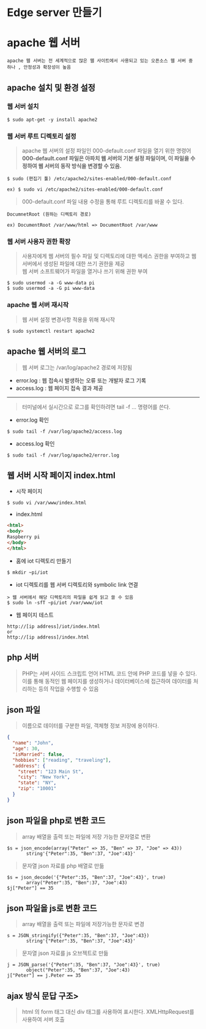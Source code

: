 Edge server 만들기
======

apache 웹 서버
======
```
apache 웹 서버는 전 세계적으로 많은 웹 사이트에서 사용되고 있는 오픈소스 웹 서버 중 하나 , 안정성과 확장성이 높음
```

apache 설치 및 환경 설정
----
### 웹 서버 설치
```
$ sudo apt-get -y install apache2
``` 
### 웹 서버 루트 디렉토리 설정
> apache 웹 서버의 설정 파일인 000-default.conf 파일을 열기 위한 명령어      
> **000-default.conf 파일은 아파치 웹 서버의 기본 설정 파일이며, 이 파일을 수정하여 웹 서버의 동작 방식을 변경할 수 있음.**
```
$ sudo (편집기 툴) /etc/apache2/sites-enabled/000-default.conf

ex) $ sudo vi /etc/apache2/sites-enabled/000-default.conf
``` 


> 000-default.conf 파일 내용 수정을 통해 루트 디렉토리를 바꿀 수 있다.
```
DocumnetRoot (원하는 디렉토리 경로)

ex) DocumentRoot /var/www/html => DocumentRoot /var/www 
```

### 웹 서버 사용자 권한 확장
> 사용자에게 웹 서버의 필수 파일 및 디렉토리에 대한 액세스 권한을 부여하고 웹 서버에서 생성된 파일에 대한 쓰기 권한을 제공        
> 웹 서버 소프트웨어가 파일을 열거나 쓰기 위해 권한 부여
```
$ sudo usermod -a -G www-data pi
$ sudo usermod -a -G pi www-data 
```

### apache 웹 서버 재시작
> 웹 서버 설정 변경사항 적용을 위해 재시작
```
$ sudo systemctl restart apache2
```

## apache 웹 서버의 로그
> 웹 서버 로그는 /var/log/apache2 경로에 저장됨      
* error.log  : 웹 접속시 발생하는 오류 또는 개발자 로그 기록     
* access.log : 웹 페이지 접속 결과 제공
       
--------
> 터미널에서 실시간으로 로그를 확인하려면 tail -f ... 명령어를 쓴다.
* error.log 확인
```
$ sudo tail -f /var/log/apache2/access.log
```
* access.log 확인
```
$ sudo tail -f /var/log/apache2/error.log
```

## 웹 서버 시작 페이지 index.html
* 시작 페이지 
```
$ sudo vi /var/www/index.html
```
* index.html
```html
<html>
<body>
Raspberry pi
</body>
</html>
```
* 홈에 iot 디렉토리 만들기
```
$ mkdir ~pi/iot
```
* iot 디렉토리를 웹 서버 디렉토리와 symbolic link 연결

```
> 웹 서버에서 해당 디렉토리의 파일을 쉽게 읽고 쓸 수 있음
$ sudo ln -sfT ~pi/iot /var/www/iot
```

* 웹 페이지 테스트
```
http://[ip address]/iot/index.html
or
http://[ip address]/index.html
```
## php 서버
>PHP는 서버 사이드 스크립트 언어 
>HTML 코드 안에 PHP 코드를 넣을 수 있다. 이를 통해 동적인 웹 페이지를 생성하거나 데이터베이스에 접근하여 데이터를 처리하는 등의 작업을 수행할 수 있음

## json 파일
> 이름으로 데이터를 구분한 파일, 객체형 정보 저장에 용이하다.     
```json
{
  "name": "John",
  "age": 30,
  "isMarried": false,
  "hobbies": ["reading", "traveling"],
  "address": {
    "street": "123 Main St",
    "city": "New York",
    "state": "NY",
    "zip": "10001"
  }
}
```
## json 파일을 php로 변환 코드
> array 배열을 출력 또는 파일에 저장 가능한 문자열로 변환
```
$s = json_encode(array("Peter" => 35, "Ben" => 37, "Joe" => 43))
       string'{"Peter":35, "Ben":37, "Joe":43}'
```  
> 문자열 json 자료를 php 배열로 만듦
```
$s = json_decode('{"Peter":35, "Ben":37, "Joe":43}', true)
       array("Peter":35, "Ben":37, "Joe":43)
$j["Peter"] == 35
```
## json 파일을 js로 변환 코드
> array 배열을 출력 또는 파일에 저장가능한 문자로 변경
```
s = JSON_stringify({"Peter":35, "Ben":37, "Joe":43})
       string'{"Peter":35, "Ben":37, "Joe":43}'
```
> 문자열 json 자료를 js 오브젝트로 만듦
```
j = JSON_parse('{"Peter":35, "Ben":37, "Joe":43}', true)
       object("Peter":35, "Ben":37, "Joe":43)
j["Peter"] == j.Peter == 35
```
## ajax 방식 문답 구조> 
> html 의 form 태그 대신 div 태그를 사용하여 표시한다.
> XMLHttpRequest를 사용하여 서버 호출
